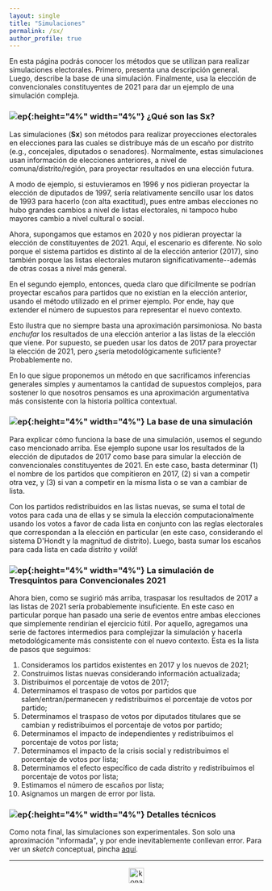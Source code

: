 ```yaml
---
layout: single
title: "Simulaciones"
permalink: /sx/
author_profile: true
---
```


En esta página podrás conocer los métodos que se utilizan para realizar simulaciones electorales. Primero, presenta una descripción general. Luego, describe la base de una simulación. Finalmente, usa la elección de convencionales constituyentes de 2021 para dar un ejemplo de una simulación compleja.


### ![ep](/images/pc.png){:height="4%" width="4%"} ¿Qué son las Sx?

Las simulaciones (**Sx**) son métodos para realizar proyecciones electorales en elecciones para las cuales se distribuye más de un escaño por distrito (e.g., concejales, diputados o senadores). Normalmente, estas simulaciones usan información de elecciones anteriores, a nivel de comuna/distrito/región, para proyectar resultados en una elección futura.

A modo de ejemplo, si estuvieramos en 1996 y nos pidieran proyectar la elección de diputados de 1997, sería relativamente sencillo usar los datos de 1993 para hacerlo (con alta exactitud), pues entre ambas elecciones no hubo grandes cambios a nivel de listas electorales, ni tampoco hubo mayores cambio a nivel cultural o social.

Ahora, supongamos que estamos en 2020 y nos pidieran proyectar la elección de constituyentes de 2021. Aquí, el escenario es diferente. No solo porque el sistema partidos es distinto al de la elección anterior (2017), sino también porque las listas electorales mutaron significativamente--además de otras cosas a nivel más general.

En el segundo ejemplo, entonces, queda claro que difícilmente se podrían proyectar escaños para partidos que no existían en la elección anterior, usando el método utilizado en el primer ejemplo. Por ende, hay que extender el número de supuestos para representar el nuevo contexto.

Esto ilustra que no siempre basta una aproximación parsimoniosa. No basta *enchufar* los resultados de una elección anterior a las listas de la elección que viene. Por supuesto, se pueden usar los datos de 2017 para proyectar la elección de 2021, pero ¿sería metodológicamente suficiente? Probablemente no.

En lo que sigue proponemos un método en que sacrificamos inferencias generales simples y aumentamos la cantidad de supuestos complejos, para sostener lo que nosotros pensamos es una aproximación argumentativa más consistente con la historia política contextual.


### ![ep](/images/pc.png){:height="4%" width="4%"} La base de una simulación

Para explicar cómo funciona la base de una simulación, usemos el segundo caso mencionado arriba. Ese ejemplo supone usar los resultados de la elección de diputados de 2017 como base para simular la elección de convencionales constituyentes de 2021. En este caso, basta determinar (1) el nombre de los partidos que compitieron en 2017, (2) si van a competir otra vez, y (3) si van a competir en la misma lista o se van a cambiar de lista.

Con los partidos redistribuidos en las listas nuevas, se suma el total de votos para cada una de ellas y se simula la elección computacionalmente usando los votos a favor de cada lista en conjunto con las reglas electorales que correspondan a la elección en particular (en este caso, considerando el sistema D'Hondt y la magnitud de distrito). Luego, basta sumar los escaños para cada lista en cada distrito y *voilà*!


### ![ep](/images/pc.png){:height="4%" width="4%"} La simulación de **Tresquintos** para Convencionales 2021

Ahora bien, como se sugirió más arriba, traspasar los resultados de 2017 a las listas de 2021 sería probablemente insuficiente. En este caso en particular porque han pasado una serie de eventos entre ambas elecciones que simplemente rendirían el ejercicio fútil. Por aquello, agregamos una serie de factores intermedios para complejizar la simulación y hacerla metodológicamente más consistente con el nuevo contexto. Esta es la lista de pasos que seguimos:


1. Consideramos los partidos existentes en 2017 y los nuevos de 2021;
2. Construimos listas nuevas considerando información actualizada;
3. Distribuimos el porcentaje de votos de 2017;
4. Determinamos el traspaso de votos por partidos que salen/entran/permanecen y redistribuimos el porcentaje de votos por partido;
5. Determinamos el traspaso de votos por diputados titulares que se cambian y redistribuimos el porcentaje de votos por partido;
6. Determinamos el impacto de independientes y redistribuimos el porcentaje de votos por lista;
7. Determinamos el impacto de la crisis social y redistribuimos el porcentaje de votos por lista;
8. Determinamos el efecto específico de cada distrito y redistribuimos el porcentaje de votos por lista;
9. Estimamos el número de escaños por lista;
10. Asignamos un margen de error por lista.


### ![ep](/images/pc.png){:height="4%" width="4%"} Detalles técnicos

Como nota final, las simulaciones son experimentales. Son solo una aproximación "informada", y por ende inevitablemente conllevan error. Para ver un *sketch* conceptual, pincha [aquí](https://tresquintos.cl/posts/2020/03/caveat/).

---

<!-- NES -->
<style>
.aligncenter {
    text-align: center;
}
</style>
<p class="aligncenter">
    <img src="/images/nes.png" width="30" height="30" alt="konami" />
</p>
<script src="/js/topsecret.js"></script>


<!-- Favicon -->
<link rel="apple-touch-icon" sizes="180x180" href="/apple-touch-icon.png">
<link rel="icon" type="image/png" sizes="32x32" href="/favicon-32x32.png">
<link rel="icon" type="image/png" sizes="16x16" href="/favicon-16x16.png">
<link rel="manifest" href="/site.webmanifest">
<link rel="mask-icon" href="/safari-pinned-tab.svg" color="#5bbad5">
<meta name="msapplication-TileColor" content="#b91d47">
<meta name="theme-color" content="#ffffff">
